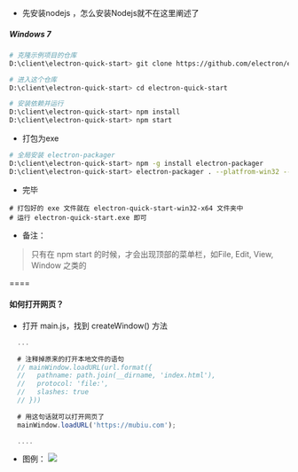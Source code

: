 - 先安装nodejs ，怎么安装Nodejs就不在这里阐述了

##### Windows 7
```bash
# 克隆示例项目的仓库
D:\client\electron-quick-start> git clone https://github.com/electron/electron-quick-start

# 进入这个仓库
D:\client\electron-quick-start> cd electron-quick-start

# 安装依赖并运行
D:\client\electron-quick-start> npm install
D:\client\electron-quick-start> npm start
```
- 打包为exe
```bash
# 全局安装 electron-packager
D:\client\electron-quick-start> npm -g install electron-packager
D:\client\electron-quick-start> electron-packager . --platfrom-win32 --arch-x64
```
- 完毕
```
# 打包好的 exe 文件就在 electron-quick-start-win32-x64 文件夹中
# 运行 electron-quick-start.exe 即可
```

- 备注：
> 只有在 npm start 的时候，才会出现顶部的菜单栏，如File, Edit, View, Window 之类的

====
#### 如何打开网页？
- 打开 main.js，找到 createWindow() 方法
```javascript
  ...
  
  # 注释掉原来的打开本地文件的语句
  // mainWindow.loadURL(url.format({
  //   pathname: path.join(__dirname, 'index.html'),
  //   protocol: 'file:',
  //   slashes: true
  // }))
  
  # 用这句话就可以打开网页了
  mainWindow.loadURL('https://mubiu.com');

  ....
```  
- 图例：
![](https://github.com/vicleos/laravel_note/blob/master/electron/electron_start.png)
